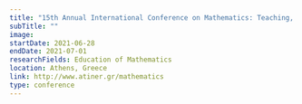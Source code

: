```yaml
---
title: "15th Annual International Conference on Mathematics: Teaching, Theory & Applications"
subTitle: ""
image:
startDate: 2021-06-28
endDate: 2021-07-01
researchFields: Education of Mathematics
location: Athens, Greece
link: http://www.atiner.gr/mathematics
type: conference
---
```

